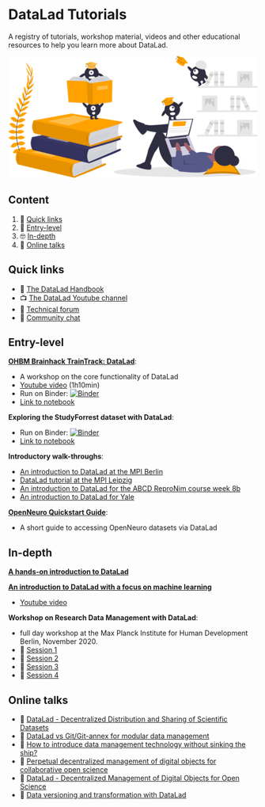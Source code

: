 # DataLad Tutorials

A registry of tutorials, workshop material, videos and other educational resources to help you learn more about DataLad.

![learnmore](assets/learnmore.svg)

## Content

1. :link: [Quick links](#links)
2. :rocket: [Entry-level](#entry)
3. :nerd_face: [In-depth](#depth)
4. :microphone: [Online talks](#talks)


<div id="links"></div>

## Quick links

- :book: [The DataLad Handbook](http://handbook.datalad.org/en/latest/)
- :tv: [The DataLad Youtube channel](https://www.youtube.com/c/DataLad)
- :raising_hand: [Technical forum](https://neurostars.org/search?q=datalad%20category%3A1)
- :speech_balloon: [Community chat](https://matrix.to/#/#datalad:matrix.org)


<div id="entry"></div>

## Entry-level

[**OHBM Brainhack TrainTrack: DataLad**](http://handbook.datalad.org/en/latest/code_from_chapters/OHBM.html):
- A workshop on the core functionality of DataLad
- [Youtube video](https://www.youtube.com/watch?v=L5A0MXqFrOY) (1h10min)
- Run on Binder: [![Binder](https://mybinder.org/badge_logo.svg)](https://mybinder.org/v2/gh/datalad-handbook/datalad-tutorial-binder/HEAD)
- [Link to notebook](https://github.com/datalad-handbook/datalad-tutorial-binder/blob/main/code/OHBM.ipynb)

**Exploring the StudyForrest dataset with DataLad**:
- Run on Binder: [![Binder](https://mybinder.org/badge_logo.svg)](https://mybinder.org/v2/gh/psychoinformatics-de/studyforrest-data-binder/HEAD?filepath=exploring_studyforrest_with_datalad.ipynb)
- [Link to notebook](https://github.com/psychoinformatics-de/studyforrest-data-binder/blob/main/exploring_studyforrest_with_datalad.ipynb)

**Introductory walk-throughs**:
- [An introduction to DataLad at the MPI Berlin](http://handbook.datalad.org/en/latest/code_from_chapters/DLBasicsMPI.html)
- [DataLad tutorial at the MPI Leipzig](http://handbook.datalad.org/en/latest/code_from_chapters/MPI_code.html#datalad-tutorial-at-the-mpi-leipzig)
- [An introduction to DataLad for the ABCD ReproNim course week 8b](http://handbook.datalad.org/en/latest/code_from_chapters/ABCD.html)
- [An introduction to DataLad for Yale](http://handbook.datalad.org/en/latest/code_from_chapters/yale.html)


[**OpenNeuro Quickstart Guide**](http://handbook.datalad.org/en/latest/usecases/openneuro.html):
- A short guide to accessing OpenNeuro datasets via DataLad


<div id="depth"></div>

## In-depth

[**A hands-on introduction to DataLad**](https://www.youtube.com/watch?v=_I3JFhJJtW0)

[**An introduction to DataLad with a focus on machine learning**](http://handbook.datalad.org/en/latest/code_from_chapters/usecase_ml_code.html)
- [Youtube video](https://www.youtube.com/watch?v=oXd1GPf-Zv4)


**Workshop on Research Data Management with DataLad**:
- full day workshop at the Max Planck Institute for Human Development Berlin, November 2020. 
- :movie_camera: [Session 1](https://www.youtube.com/watch?v=fL3DWzSWFL8&list=PLEQHbPfpVqU5sSVrlwxkP0vpoOpgogg5j&index=1)
- :movie_camera: [Session 2](https://www.youtube.com/watch?v=GrOfE8jv12s&list=PLEQHbPfpVqU5sSVrlwxkP0vpoOpgogg5j&index=2)
- :movie_camera: [Session 3](https://www.youtube.com/watch?v=lO4yfl30_uc&list=PLEQHbPfpVqU5sSVrlwxkP0vpoOpgogg5j&index=3)
- :movie_camera: [Session 4](https://www.youtube.com/watch?v=3ePgH-kK8h8&list=PLEQHbPfpVqU5sSVrlwxkP0vpoOpgogg5j&index=4)


<div id="talks"></div>

## Online talks

- :movie_camera: [DataLad - Decentralized Distribution and Sharing of Scientific Datasets](https://www.youtube.com/watch?v=sDP1jhRkKRo)
- :movie_camera: [DataLad vs Git/Git-annex for modular data management](https://www.youtube.com/watch?v=Yrg6DgOcbPE)
- :movie_camera: [How to introduce data management technology without sinking the ship?](https://www.youtube.com/watch?v=uH75kYgwLH4)
- :movie_camera: [Perpetual decentralized management of digital objects for collaborative open science](https://www.youtube.com/watch?v=SJ64rSMD9PU)
- :movie_camera: [DataLad - Decentralized Management of Digital Objects for Open Science](https://www.youtube.com/watch?v=pIGFS8XDjco)
- :movie_camera: [Data versioning and transformation with DataLad](https://www.youtube.com/watch?v=wimd1uhIJ8g&t=3s)










